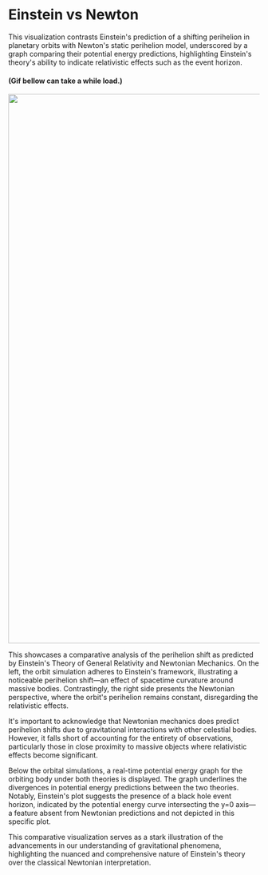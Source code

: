 # Einstein vs Newton

This visualization contrasts Einstein's prediction of a shifting perihelion in planetary orbits with Newton's static perihelion model, underscored by a graph comparing their potential energy predictions, highlighting Einstein's theory's ability to indicate relativistic effects such as the event horizon.

#### (Gif bellow can take a while load.)
<p align="center">
  <img src="./orbits.gif" alt="Orbits" width="1100">
</p>


This showcases a comparative analysis of the perihelion shift as predicted by Einstein's Theory of General Relativity and Newtonian Mechanics. On the left, the orbit simulation adheres to Einstein's framework, illustrating a noticeable perihelion shift—an effect of spacetime curvature around massive bodies. Contrastingly, the right side presents the Newtonian perspective, where the orbit's perihelion remains constant, disregarding the relativistic effects.

It's important to acknowledge that Newtonian mechanics does predict perihelion shifts due to gravitational interactions with other celestial bodies. However, it falls short of accounting for the entirety of observations, particularly those in close proximity to massive objects where relativistic effects become significant.

Below the orbital simulations, a real-time potential energy graph for the orbiting body under both theories is displayed. The graph underlines the divergences in potential energy predictions between the two theories. Notably, Einstein's plot suggests the presence of a black hole event horizon, indicated by the potential energy curve intersecting the y=0 axis—a feature absent from Newtonian predictions and not depicted in this specific plot.

This comparative visualization serves as a stark illustration of the advancements in our understanding of gravitational phenomena, highlighting the nuanced and comprehensive nature of Einstein's theory over the classical Newtonian interpretation.
